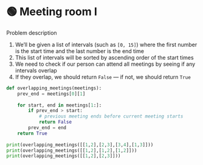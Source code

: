 # 🟢 Meeting room I

Problem description

1. We’ll be given a list of intervals (such as `[0, 15]`) where the first number is the start time and the last number is the end time
2. This list of intervals will be sorted by ascending order of the start times
3. We need to check if our person can attend all meetings by seeing if any intervals overlap
4. If they overlap, we should return `False` — if not, we should return `True`

```python
def overlapping_meetings(meetings):
    prev_end = meetings[0][1]
    
    for start, end in meetings[1:]:
        if prev_end > start:
            # previous meeting ends before current meeting starts
            return False
        prev_end = end
    return True
    
print(overlapping_meetings([[1,2],[2,3],[3,4],[1,3]]))
print(overlapping_meetings([[1,2],[1,2],[1,2]]))
print(overlapping_meetings([[1,2],[2,3]]))
```
